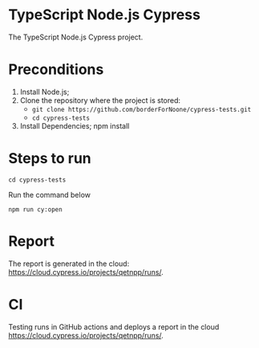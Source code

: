 # TypeScript Node.js Cypress

The TypeScript Node.js Cypress project.

# Preconditions

1. Install Node.js;
2. Clone the repository where the project is stored:
    - `git clone https://github.com/borderForNoone/cypress-tests.git`
    - `cd cypress-tests`
3. Install Dependencies;
    npm install

# Steps to run

`cd cypress-tests`

Run the command below

```
npm run cy:open
```

# Report

The report is generated in the cloud: https://cloud.cypress.io/projects/qetnpp/runs/.

# CI

Testing runs in GitHub actions and deploys a report in the cloud https://cloud.cypress.io/projects/qetnpp/runs/.

